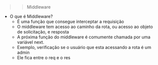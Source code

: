 >> Middleware
- O que é Middleware?
    - É uma função que consegue interceptar a requisição
    - O middleware tem acesso ao caminho da rota, ou acesso ao objeto de solicitação, e resposta
    - A próxima função do middleware é comumente chamada por uma variável next.
    - Exemplo, verificação se o usuário que esta acessando a rota é um admin
    - Ele fica entre o req e o res
    